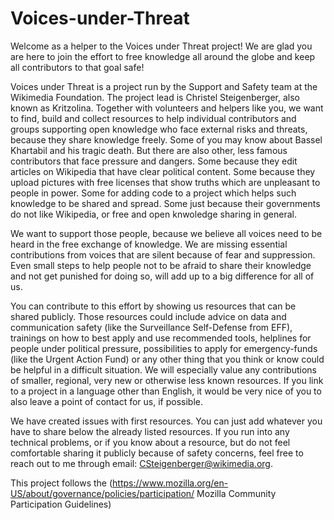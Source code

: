 # Voices-under-Threat
Welcome as a helper to the Voices under Threat project! We are glad you are here to join the effort to free knowledge all around the globe and keep all contributors to that goal safe!
 
Voices under Threat is a project run by the Support and Safety team at the Wikimedia Foundation. The project lead is Christel Steigenberger, also known as Kritzolina. Together with volunteers and helpers like you, we want to find, build and collect resources to help individual contributors and groups supporting open knowledge who face external risks and threats, because they share knowledge freely. Some of you may know about Bassel Khartabil and his tragic death. But there are also other, less famous contributors that face pressure and dangers. Some because they edit articles on Wikipedia that have clear political content. Some because they upload pictures with free licenses that show truths which are unpleasant to people in power. Some for adding code to a project which helps such knowledge to be shared and spread. Some just because their governments do not like Wikipedia, or free and open knwoledge sharing in general.    
 
We want to support those people, because we believe all voices need to be heard in the free exchange of knowledge. We are missing essential contributions from voices that are silent because of fear and suppression. Even small steps to help people not to be afraid to share their knowledge and not get punished for doing so, will add up to a big difference for all of us.
 
You can contribute to this effort by showing us resources that can be shared publicly. Those resources could include advice on data and communication safety (like the Surveillance Self-Defense from EFF), trainings on how to best apply and use recommended tools, helplines for people under political pressure, possibilities to apply for emergency-funds (like the Urgent Action Fund) or any other thing that you think or know could be helpful in a difficult situation. We will especially value any contributions of smaller, regional, very new or otherwise less known resources. If you link to a project in a language other than English, it would be very nice of you to also leave a point of contact for us, if possible. 
 
We have created issues with first resources. You can just add whatever you have to share below the already listed resources. If you run into any technical problems, or if you know about a resource, but do not feel comfortable sharing it publicly because of safety concerns, feel free to reach out to me through email: CSteigenberger@wikimedia.org.

This project follows the (https://www.mozilla.org/en-US/about/governance/policies/participation/ Mozilla Community Participation Guidelines)
